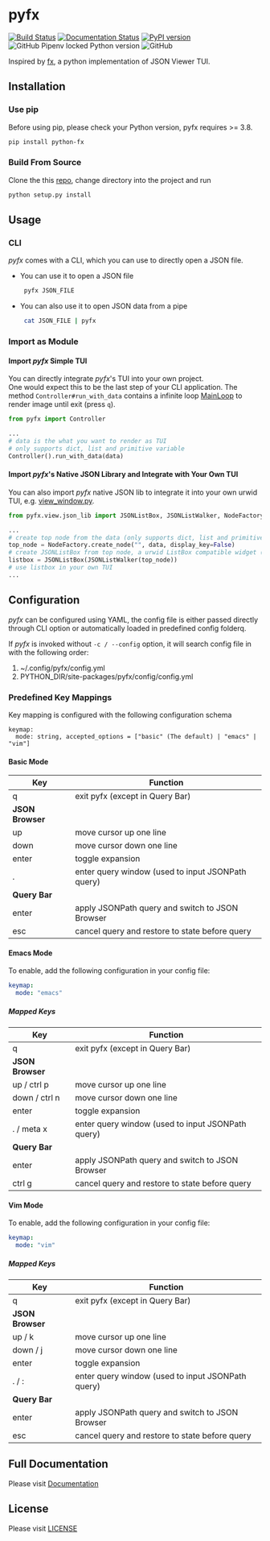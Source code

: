 # pyfx
[![Build Status](https://travis-ci.org/cielong/pyfx.svg?branch=master)](https://travis-ci.org/github/cielong/pyfx)
[![Documentation Status](https://readthedocs.org/projects/python-fx/badge/?version=latest)](https://python-fx.readthedocs.io/en/latest/?badge=latest)
[![PyPI version](https://badge.fury.io/py/python-fx.svg)](https://badge.fury.io/py/python-fx)
![GitHub Pipenv locked Python version](https://img.shields.io/github/pipenv/locked/python-version/cielong/pyfx)
![GitHub](https://img.shields.io/github/license/cielong/pyfx)  

Inspired by [fx](https://github.com/antonmedv/fx), a python implementation of JSON Viewer TUI.

## Installation
### Use pip
Before using pip, please check your Python version, pyfx requires >= 3.8.
```bash
pip install python-fx
```
### Build From Source
Clone the this [repo](https://github.com/cielong/pyfx.git), change directory into the project and run
```bash
python setup.py install
```

## Usage
### CLI
*pyfx* comes with a CLI, which you can use to directly open a JSON file.  
* You can use it to open a JSON file
  ```bash
   pyfx JSON_FILE
  ```
* You can also use it to open JSON data from a pipe
  ```bash
   cat JSON_FILE | pyfx
  ```
### Import as Module
#### Import *pyfx* Simple TUI
You can directly integrate *pyfx*'s TUI into your own project.   
One would expect this to be the last step of your CLI application. The method `Controller#run_with_data` contains a infinite loop [MainLoop](http://urwid.org/reference/main_loop.html#mainloop) to render image until exit (press `q`).
```python
from pyfx import Controller

...
# data is the what you want to render as TUI
# only supports dict, list and primitive variable
Controller().run_with_data(data)
```
#### Import *pyfx*'s Native JSON Library and Integrate with Your Own TUI
You can also import *pyfx* native JSON lib to integrate it into your own urwid TUI, e.g. [view_window.py](https://github.com/cielong/pyfx/blob/master/src/pyfx/view/components/view_window.py).
```python
from pyfx.view.json_lib import JSONListBox, JSONListWalker, NodeFactory

...
# create top node from the data (only supports dict, list and primitive variable)
top_node = NodeFactory.create_node("", data, display_key=False)
# create JSONListBox from top node, a urwid ListBox compatible widget (http://urwid.org/reference/widget.html#listbox)
listbox = JSONListBox(JSONListWalker(top_node))
# use listbox in your own TUI 
...
```
## Configuration
*pyfx* can be configured using YAML, the config file is either passed directly through CLI option or automatically
loaded in predefined config folderq.

If *pyfx* is invoked without `-c / --config` option, it will search config file in with the following order:
1. ~/.config/pyfx/config.yml
2. PYTHON_DIR/site-packages/pyfx/config/config.yml

### Predefined Key Mappings
Key mapping is configured with the following configuration schema
```
keymap:
  mode: string, accepted_options = ["basic" (The default) | "emacs" | "vim"]
```
#### Basic Mode
| Key              | Function                                          |
|------------------|---------------------------------------------------|
| q                | exit pyfx (except in Query Bar)                   |
| **JSON Browser**                                                     |
| up               | move cursor up one line                           |
| down             | move cursor down one line                         |
| enter            | toggle expansion                                  |
| .                | enter query window (used to input JSONPath query) |
| **Query Bar**                                                        |
| enter            | apply JSONPath query and switch to JSON Browser   |
| esc              | cancel query and restore to state before query    |

#### Emacs Mode
To enable, add the following configuration in your config file:
```yaml
keymap:
  mode: "emacs"
```
##### Mapped Keys
| Key              | Function                                          |
|------------------|---------------------------------------------------|
| q                | exit pyfx (except in Query Bar)                   |
| **JSON Browser**                                                     |
| up / ctrl p      | move cursor up one line                           |
| down / ctrl n    | move cursor down one line                         |
| enter            | toggle expansion                                  |
| . / meta x       | enter query window (used to input JSONPath query) |
| **Query Bar**                                                        |
| enter            | apply JSONPath query and switch to JSON Browser   |
| ctrl g           | cancel query and restore to state before query    |

#### Vim Mode
To enable, add the following configuration in your config file:
```yaml
keymap:
  mode: "vim"
```
##### Mapped Keys
| Key              | Function                                          |
|------------------|---------------------------------------------------|
| q                | exit pyfx (except in Query Bar)                   |
| **JSON Browser**                                                     |
| up / k           | move cursor up one line                           |
| down / j         | move cursor down one line                         |
| enter            | toggle expansion                                  |
| . / :            | enter query window (used to input JSONPath query) |
| **Query Bar**                                                        |
| enter            | apply JSONPath query and switch to JSON Browser   |
| esc              | cancel query and restore to state before query    |


## Full Documentation
Please visit [Documentation](https://python-fx.readthedocs.io/en/latest/)

## License
Please visit [LICENSE](https://github.com/cielong/pyfx/blob/master/LICENSE.txt)
